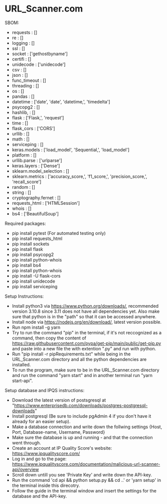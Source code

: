 # URL_Scanner.com

SBOM:
* requests : []
* re : []
* logging : []
* ssl : []
* socket : ['gethostbyname']
* certifi : []
* unidecode : ['unidecode']
* csv : []
* json : []
* func_timeout : []
* threading : []
* os : []
* pandas : []
* datetime : ['date', 'date', 'datetime,', 'timedelta']
* psycopg2 : []
* hashlib, : []
* flask : ['Flask,', 'request']
* time : []
* flask_cors : ['CORS']
* urllib : []
* math : []
* serviceping : []
* keras.models : ['load_model', 'Sequential,', 'load_model']
* platform : []
* urllib.parse : ['urlparse']
* keras.layers : ['Dense']
* sklearn.model_selection : []
* sklearn.metrics : ['accuracy_score,', 'f1_score,', 'precision_score,', 'recall_score']
* random : []
* string : []
* cryptography.fernet : []
* requests_html : ['HTMLSession']
* whois : []
* bs4 : ['BeautifulSoup']


Required packages:
 * pip install pytest (For automated testing only)
 * pip install requests_html
 * pip install sockets
 * pip install flask
 * pip install psycopg2
 * pip install python-whois
 * pip install bs4
 * pip install python-whois
 * pip install -U flask-cors
 * pip install unidecode
 * pip install serviceping


Setup Instructions:
 * Install python3 via https://www.python.org/downloads/, recommended version 3.10.8 since 3.11 does not have all dependencies yet.
   Also make sure that python is in the "path" so that it can be accessed anywhere.
 * Install node via https://nodejs.org/en/download/, latest version possible.
 * Run npm install -g yarn
 * Try to run the command "pip" in the terminal, if it's not reccognized as a command, then copy the content of https://raw.githubusercontent.com/pypa/get-pip/main/public/get-pip.py and paste into a new file the with extention ".py" and run with python.
 * Run "pip install -r pipRequirements.txt" while being in the URL_Scanner.com directory and all the python dependencies are installed.
 * To run the program, make sure to be in the URL_Scanner.com directory and run the command "yarn start" and in another terminal run "yarn start-api".

<!-- Setup database instructions:
 * Download the latest version of postsgresql at "https://www.enterprisedb.com/downloads/postgres-postgresql-downloads"
 * Install postgresql (Be sure to include pgAdmin 4 if you don't have it already).
 * Create the database in pgAdmin using these parameters: {host = 'localhost', dbname = 'postgres', user = 'postgres', password = 'url_scanner1', port = 5432}
 * Run the file /api/DB_Controller.py -->

Setup database and IPQS instructions:
 * Download the latest version of postsgresql at "https://www.enterprisedb.com/downloads/postgres-postgresql-downloads"
 * Install postgresql (Be sure to include pgAdmin 4 if you don't have it already for an easier setup).
 * Make a database connection and write down the follwing settings {Host, Port, Database-name, Username, Password}
 * Make sure the database is up and running - and that the connection went through.
 * Create an account at IP Quality Score's website: https://www.ipqualityscore.com/
 * Log in and go to the page: https://www.ipqualityscore.com/documentation/malicious-url-scanner-api/overview
 * Scroll down untill you see 'Private Key' and write down the API-key.
 * Run the command 'cd api && python setup.py && cd ..' or 'yarn setup' in the terminal inside this direcotry.
 * Follow the guide in the terminal window and insert the settings for the database and the API-key.
